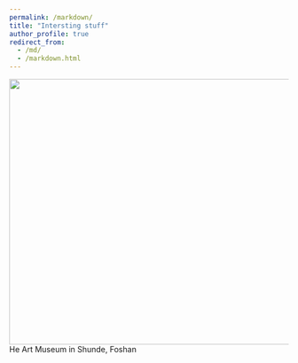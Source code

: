 ```yaml
---
permalink: /markdown/
title: "Intersting stuff"
author_profile: true
redirect_from: 
  - /md/
  - /markdown.html
---
```


<img src="https://github.com/huangchaoxing/huangchaoxing.github.io/blob/master/images/%E5%92%8C.jpg" width="640" height="480">
He Art Museum in Shunde, Foshan
